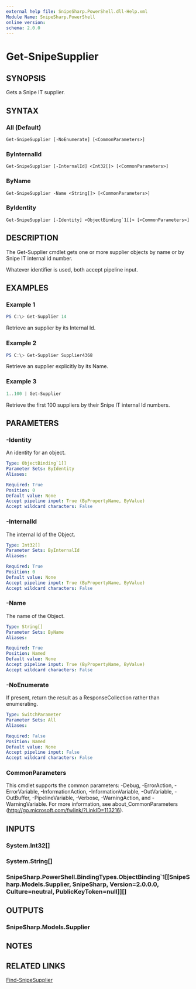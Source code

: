 ```yaml
---
external help file: SnipeSharp.PowerShell.dll-Help.xml
Module Name: SnipeSharp.PowerShell
online version:
schema: 2.0.0
---
```


# Get-SnipeSupplier

## SYNOPSIS
Gets a Snipe IT supplier.

## SYNTAX

### All (Default)
```
Get-SnipeSupplier [-NoEnumerate] [<CommonParameters>]
```

### ByInternalId
```
Get-SnipeSupplier [-InternalId] <Int32[]> [<CommonParameters>]
```

### ByName
```
Get-SnipeSupplier -Name <String[]> [<CommonParameters>]
```

### ByIdentity
```
Get-SnipeSupplier [-Identity] <ObjectBinding`1[]> [<CommonParameters>]
```

## DESCRIPTION
The Get-Supplier cmdlet gets one or more supplier objects by name or by Snipe IT internal id number.

Whatever identifier is used, both accept pipeline input.

## EXAMPLES

### Example 1
```powershell
PS C:\> Get-Supplier 14
```

Retrieve an supplier by its Internal Id.

### Example 2
```powershell
PS C:\> Get-Supplier Supplier4368
```

Retrieve an supplier explicitly by its Name.

### Example 3
```powershell
1..100 | Get-Supplier
```

Retrieve the first 100 suppliers by their Snipe IT internal Id numbers.

## PARAMETERS

### -Identity
An identity for an object.

```yaml
Type: ObjectBinding`1[]
Parameter Sets: ByIdentity
Aliases:

Required: True
Position: 0
Default value: None
Accept pipeline input: True (ByPropertyName, ByValue)
Accept wildcard characters: False
```

### -InternalId
The internal Id of the Object.

```yaml
Type: Int32[]
Parameter Sets: ByInternalId
Aliases:

Required: True
Position: 0
Default value: None
Accept pipeline input: True (ByPropertyName, ByValue)
Accept wildcard characters: False
```

### -Name
The name of the Object.

```yaml
Type: String[]
Parameter Sets: ByName
Aliases:

Required: True
Position: Named
Default value: None
Accept pipeline input: True (ByPropertyName, ByValue)
Accept wildcard characters: False
```

### -NoEnumerate
If present, return the result as a ResponseCollection rather than enumerating.

```yaml
Type: SwitchParameter
Parameter Sets: All
Aliases:

Required: False
Position: Named
Default value: None
Accept pipeline input: False
Accept wildcard characters: False
```

### CommonParameters
This cmdlet supports the common parameters: -Debug, -ErrorAction, -ErrorVariable, -InformationAction, -InformationVariable, -OutVariable, -OutBuffer, -PipelineVariable, -Verbose, -WarningAction, and -WarningVariable. For more information, see about_CommonParameters (http://go.microsoft.com/fwlink/?LinkID=113216).

## INPUTS

### System.Int32[]

### System.String[]

### SnipeSharp.PowerShell.BindingTypes.ObjectBinding`1[[SnipeSharp.Models.Supplier, SnipeSharp, Version=2.0.0.0, Culture=neutral, PublicKeyToken=null]][]

## OUTPUTS

### SnipeSharp.Models.Supplier

## NOTES

## RELATED LINKS

[Find-SnipeSupplier](Find-SnipeSupplier.md)
